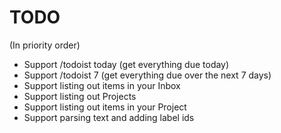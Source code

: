 # TODO

(In priority order)

- Support /todoist today (get everything due today)
- Support /todoist 7 (get everything due over the next 7 days)
- Support listing out items in your Inbox
- Support listing out Projects
- Support listing out items in your Project
- Support parsing text and adding label ids
